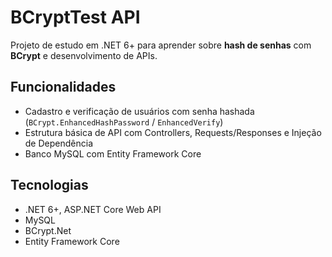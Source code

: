 # BCryptTest API

Projeto de estudo em .NET 6+ para aprender sobre **hash de senhas** com **BCrypt** e desenvolvimento de APIs.

## Funcionalidades
- Cadastro e verificação de usuários com senha hashada (`BCrypt.EnhancedHashPassword` / `EnhancedVerify`)
- Estrutura básica de API com Controllers, Requests/Responses e Injeção de Dependência
- Banco MySQL com Entity Framework Core

## Tecnologias
- .NET 6+, ASP.NET Core Web API
- MySQL
- BCrypt.Net
- Entity Framework Core
